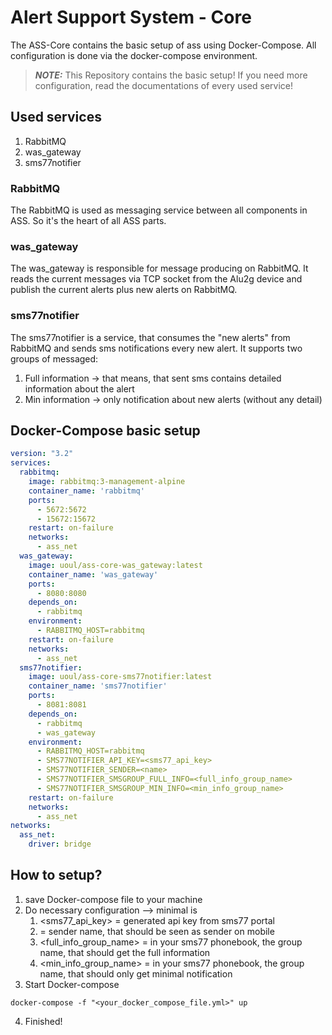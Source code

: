  # Alert Support System - Core
 The ASS-Core contains the basic setup of ass using Docker-Compose. All configuration is done via the docker-compose environment.
 >**_NOTE:_** This Repository contains the basic setup! If you need more configuration, read the documentations of every used service!
## Used services
1. RabbitMQ
2. was_gateway
3. sms77notifier

### RabbitMQ
The RabbitMQ is used as messaging service between all components in ASS. So it's the heart of all ASS parts.

### was_gateway
The was_gateway is responsible for message producing on RabbitMQ. It reads the current messages via TCP socket from the Alu2g device and publish the current alerts plus new alerts on RabbitMQ.

### sms77notifier
The sms77notifier is a service, that consumes the "new alerts" from RabbitMQ and sends sms notifications every new alert. It supports two groups of messaged:
1. Full information -> that means, that sent sms contains detailed information about the alert
2. Min information -> only notification about new alerts (without any detail)

## Docker-Compose basic setup
```yaml
version: "3.2"
services:
  rabbitmq:
    image: rabbitmq:3-management-alpine
    container_name: 'rabbitmq'
    ports:
      - 5672:5672
      - 15672:15672
    restart: on-failure
    networks:
      - ass_net
  was_gateway:
    image: uoul/ass-core-was_gateway:latest
    container_name: 'was_gateway'
    ports:
      - 8080:8080
    depends_on:
      - rabbitmq
    environment:
      - RABBITMQ_HOST=rabbitmq
    restart: on-failure
    networks:
      - ass_net
  sms77notifier:
    image: uoul/ass-core-sms77notifier:latest
    container_name: 'sms77notifier'
    ports:
      - 8081:8081
    depends_on:
      - rabbitmq
      - was_gateway
    environment:
      - RABBITMQ_HOST=rabbitmq
      - SMS77NOTIFIER_API_KEY=<sms77_api_key>
      - SMS77NOTIFIER_SENDER=<name>
      - SMS77NOTIFIER_SMSGROUP_FULL_INFO=<full_info_group_name>
      - SMS77NOTIFIER_SMSGROUP_MIN_INFO=<min_info_group_name>
    restart: on-failure
    networks:
      - ass_net
networks:
  ass_net:
    driver: bridge
```

## How to setup?
1. save Docker-compose file to your machine
2. Do necessary configuration --> minimal is
   1. <sms77_api_key> = generated api key from sms77 portal
   2. <name> = sender name, that should be seen as sender on mobile
   3. <full_info_group_name> = in your sms77 phonebook, the group name, that should get the full information
   4. <min_info_group_name> = in your sms77 phonebook, the group name, that should only get minimal notification
3. Start Docker-compose 
```shell
docker-compose -f "<your_docker_compose_file.yml>" up
```
4. Finished!
